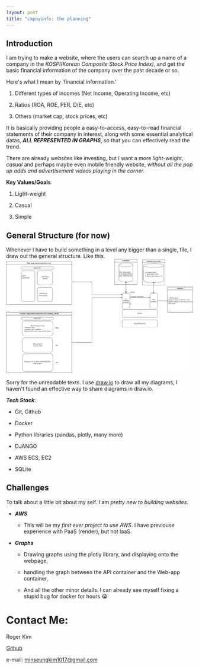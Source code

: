 ```yaml
---
layout: post
title: "cmpnyinfo: the planning"
---
```



## Introduction

I am trying to make a website, where the users can search up a name of a company in the _KOSPI(Korean Composite Stock Price Index)_, and get the basic financial information of the company over the past decade or so.

Here's what I mean by 'financial information.'

1. Different types of incomes (Net Income, Operating Income, etc)

2. Ratios (ROA, ROE, PER, D/E, etc)

3. Others (market cap, stock prices, etc)

It is basically providing people a easy-to-access, easy-to-read financial statements of their company in interest, along with some essential analytical datas, ***ALL REPRESENTED IN GRAPHS***, so that you can effectively read the trend.

There are already websites like investing, but I want a more _light-weight, casual_ and perhaps maybe even mobile friendly website, _without all the pop up adds and advertisement videos playing in the corner._ 

**Key Values/Goals**

1. Light-weight

2. Casual

3. Simple

## General Structure (for now)

Whenever I have to build something in a level any bigger than a single, file, I draw out the general structure. Like this.
![draw.io](/assets/img/cmpnyinfo_general_struct.png)

Sorry for the unreadable texts. I use [draw.io](https://www.drawio.com/) to draw all my diagrams, I haven't found an effective way to share diagrams in draw.io.

***Tech Stack***:

- Git, Github

- Docker

- Python libraries (pandas, plotly, many more)

- DJANGO

- AWS ECS, EC2

- SQLite

## Challenges

To talk about a little bit about my self. I am _pretty new to building websites_. 

- ***AWS*** 
  
  - This will be my _first ever project to use AWS_. I have previouse experience with PaaS (render), but not IaaS. 

- ***Graphs***
  
  - Drawing graphs using the plotly library, and displaying onto the webpage, 
  
  - handling the graph between the API container and the Web-app container,
  
  - And all the other minor details. I can already see myself fixing a stupid bug for docker for hours 😭

# Contact Me:

Roger Kim

[Github](https://github.com/RogerKimJazzLover)

e-mail: <minseungkim1017@gmail.com> 
